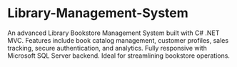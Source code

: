 # Library-Management-System
An advanced Library Bookstore Management System built with C# .NET MVC. Features include book catalog management, customer profiles, sales tracking, secure authentication, and analytics. Fully responsive with Microsoft SQL Server backend. Ideal for streamlining bookstore operations.
